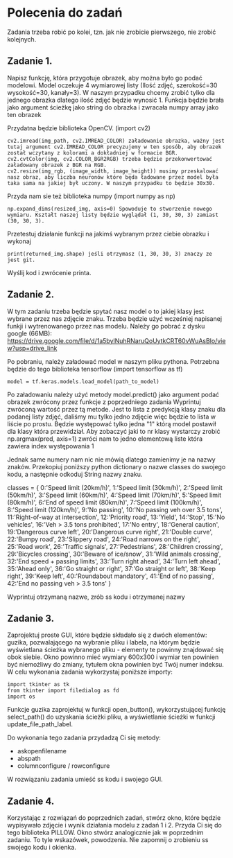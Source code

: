 # Polecenia do zadań
Zadania trzeba robić po kolei, tzn. jak nie zrobicie pierwszego, nie zrobić kolejnych. 

## Zadanie 1.
Napisz funkcję, która przygotuje obrazek, aby można było go podać modelowi. Model oczekuje 4 wymiarowej listy (Ilość zdjęć, szerokość=30  wysokość=30, kanały=3). W naszym przypadku chcemy zrobić tylko dla jednego obrazka dlatego ilość zdjęć będzie wynosić 1.
Funkcja będzie brała jako argument ścieżkę jako string do obrazka i zwracała numpy array jako ten obrazek

Przydatna będzie biblioteka OpenCV. (import cv2)

    cv2.imread(img_path, cv2.IMREAD_COLOR) załadowanie obrazka, ważny jest tutaj argument cv2.IMREAD_COLOR precyzujemy w ten sposób, aby obrazek został wczytany z kolorami a dokładniej w formacie BGR.
    cv2.cvtColor(img, cv2.COLOR_BGR2RGB) trzeba będzie przekonwertować załadowany obrazek z BGR na RGB.
    cv2.resize(img_rgb, (image_width, image_height)) musimy przeskalować nasz obraz, aby liczba neuronów które będa ładowane przez model była taka sama na jakiej był uczony. W naszym przypadku to będzie 30x30.

Przyda nam sie też biblioteka numpy (import numpy as np)

    np.expand_dims(resized_img, axis=0) Spowoduje to stworzenie nowego wymiaru. Kształt naszej listy będzie wyglądał (1, 30, 30, 3) zamiast (30, 30, 3).

Przetestuj działanie funkcji na jakimś wybranym przez ciebie obrazku i wykonaj

    print(returned_img.shape) jeśli otrzymasz (1, 30, 30, 3) znaczy ze jest git.

Wyślij kod i zwrócenie printa.

## Zadanie 2.
W tym zadaniu trzeba będzie spytać nasz model o to jakiej klasy jest wybrane przez nas zdjęcie znaku.
Trzeba będzie użyć wcześniej napisanej funkji i wytrenowanego przez nas modelu. Należy go pobrać z dysku google (66MB):
https://drive.google.com/file/d/1a5bylNuhRNaruQoUytkCRT60vWuAsBlo/view?usp=drive_link

Po pobraniu, należy załadować model w naszym pliku pythona. 
Potrzebna będzie do tego biblioteka tensorflow (import tensorflow as tf)

    model = tf.keras.models.load_model(path_to_model)

Po załadowaniu należy użyć metody model.predict() jako argument podać obrazek zwrócony przez funkcje z poprzedniego zadania
Wyprintuj zwróconą wartość przez tą metode. Jest to lista z predykcją klasy znaku dla podanej listy zdjęć, daliśmy mu tylko jedno zdjęcie więc będzie to lista w liście po prostu. Będzie występować tylko jedna "1" którą model postawił dla klasy która przewidział.
Aby zobaczyć jaki to nr klasy wystarczy zrobić np.argmax(pred, axis=1) zwróci nam to jedno elementową liste która zawiera index występowania 1 

Jednak same numery nam nic nie mówią dlatego zamienimy je na nazwy znaków. Przekopiuj poniższy python dictionary o nazwe classes do swojego kodu, a następnie odkoduj String nazwy znaku. 

classes = { 0:'Speed limit (20km/h)',
            1:'Speed limit (30km/h)', 
            2:'Speed limit (50km/h)', 
            3:'Speed limit (60km/h)', 
            4:'Speed limit (70km/h)', 
            5:'Speed limit (80km/h)', 
            6:'End of speed limit (80km/h)', 
            7:'Speed limit (100km/h)', 
            8:'Speed limit (120km/h)', 
            9:'No passing', 
            10:'No passing veh over 3.5 tons', 
            11:'Right-of-way at intersection', 
            12:'Priority road', 
            13:'Yield', 
            14:'Stop', 
            15:'No vehicles', 
            16:'Veh > 3.5 tons prohibited', 
            17:'No entry', 
            18:'General caution', 
            19:'Dangerous curve left', 
            20:'Dangerous curve right', 
            21:'Double curve', 
            22:'Bumpy road', 
            23:'Slippery road', 
            24:'Road narrows on the right', 
            25:'Road work', 
            26:'Traffic signals', 
            27:'Pedestrians', 
            28:'Children crossing', 
            29:'Bicycles crossing', 
            30:'Beware of ice/snow',
            31:'Wild animals crossing', 
            32:'End speed + passing limits', 
            33:'Turn right ahead', 
            34:'Turn left ahead', 
            35:'Ahead only', 
            36:'Go straight or right', 
            37:'Go straight or left', 
            38:'Keep right', 
            39:'Keep left', 
            40:'Roundabout mandatory', 
            41:'End of no passing', 
            42:'End no passing veh > 3.5 tons' }

Wyprintuj otrzymaną nazwe, zrób ss kodu i otrzymanej nazwy

## Zadanie 3.
Zaprojektuj proste GUI, które będzie składało się z dwóch elementów: guzika, pozwalającego na wybranie pliku i labela, na którym będzie wyświetlana ścieżka wybranego pliku - elementy te powinny znajdować się obok siebie. Okno powinno mieć wymiary 600x300 i wymiar ten powinien być niemożliwy do zmiany, tytułem okna powinien być Twój numer indeksu.
W celu wykonania zadania wykorzystaj poniższe importy:

    import tkinter as tk
    from tkinter import filedialog as fd
    import os

Funkcje guzika zaprojektuj w funkcji open_button(), wykorzystującej funkcję select_path() do uzyskania ścieżki pliku, a wyświetlanie ścieżki w funkcji update_file_path_label. 

Do wykonania tego zadania przydadzą Ci się metody:
- askopenfilename
- abspath
- columnconfigure / rowconfigure

W rozwiązaniu zadania umieść ss kodu i swojego GUI.

## Zadanie 4.
Korzystając z rozwiązań do poprzednich zadań, stwórz okno, które będzie wypisywało zdjęcie i wynik działania modelu z zadań 1 i 2. Przyda Ci się do tego biblioteka PILLOW. Okno stwórz analogicznie jak w poprzednim zadaniu. To tyle wskazówek, powodzenia. Nie zapomnij o zrobieniu ss swojego kodu i okienka. 
